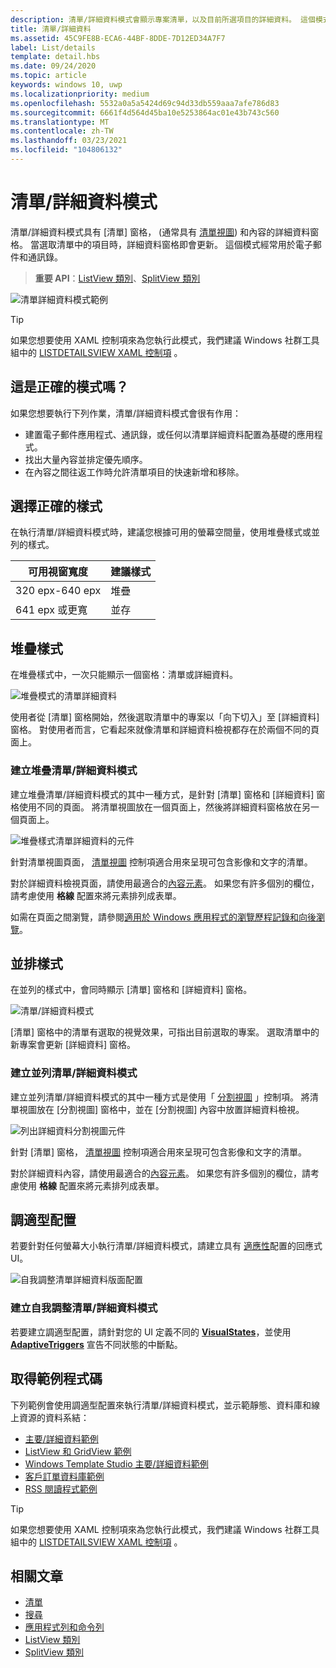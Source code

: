 ```yaml
---
description: 清單/詳細資料模式會顯示專案清單，以及目前所選項目的詳細資料。 這個模式通常用於電子郵件和連絡人清單/通訊錄。
title: 清單/詳細資料
ms.assetid: 45C9FE8B-ECA6-44BF-8DDE-7D12ED34A7F7
label: List/details
template: detail.hbs
ms.date: 09/24/2020
ms.topic: article
keywords: windows 10, uwp
ms.localizationpriority: medium
ms.openlocfilehash: 5532a0a5a5424d69c94d33db559aaa7afe786d83
ms.sourcegitcommit: 6661f4d564d45ba10e5253864ac01e43b743c560
ms.translationtype: MT
ms.contentlocale: zh-TW
ms.lasthandoff: 03/23/2021
ms.locfileid: "104806132"
---
```

# <a name="listdetails-pattern"></a>清單/詳細資料模式

清單/詳細資料模式具有 [清單] 窗格， (通常具有 [清單視圖](lists.md)) 和內容的詳細資料窗格。 當選取清單中的項目時，詳細資料窗格即會更新。 這個模式經常用於電子郵件和通訊錄。

> **重要 API**：[ListView 類別](/uwp/api/Windows.UI.Xaml.Controls.ListView)、[SplitView 類別](/uwp/api/windows.ui.xaml.controls.splitview)

![清單詳細資料模式範例](images/list-detail-pattern.png)

> [!TIP]
> 如果您想要使用 XAML 控制項來為您執行此模式，我們建議 Windows 社群工具組中的 [LISTDETAILSVIEW XAML 控制項](/windows/communitytoolkit/controls/masterdetailsview) 。

## <a name="is-this-the-right-pattern"></a>這是正確的模式嗎？

如果您想要執行下列作業，清單/詳細資料模式會很有作用：

- 建置電子郵件應用程式、通訊錄，或任何以清單詳細資料配置為基礎的應用程式。
- 找出大量內容並排定優先順序。
- 在內容之間往返工作時允許清單項目的快速新增和移除。

## <a name="choose-the-right-style"></a>選擇正確的樣式

在執行清單/詳細資料模式時，建議您根據可用的螢幕空間量，使用堆疊樣式或並列的樣式。

| 可用視窗寬度 | 建議樣式 |
|------------------------|-------------------|
| 320 epx-640 epx        | 堆疊           |
| 641 epx 或更寬       | 並存      |

## <a name="stacked-style"></a>堆疊樣式

在堆疊樣式中，一次只能顯示一個窗格：清單或詳細資料。

![堆疊模式的清單詳細資料](images/patterns-md-stacked.png)

使用者從 [清單] 窗格開始，然後選取清單中的專案以「向下切入」至 [詳細資料] 窗格。 對使用者而言，它看起來就像清單和詳細資料檢視都存在於兩個不同的頁面上。

### <a name="create-a-stacked-listdetails-pattern"></a>建立堆疊清單/詳細資料模式

建立堆疊清單/詳細資料模式的其中一種方式，是針對 [清單] 窗格和 [詳細資料] 窗格使用不同的頁面。 將清單視圖放在一個頁面上，然後將詳細資料窗格放在另一個頁面上。

![堆疊樣式清單詳細資料的元件](images/patterns-ld-stacked-parts.png)

針對清單視圖頁面， [清單視圖](lists.md) 控制項適合用來呈現可包含影像和文字的清單。

對於詳細資料檢視頁面，請使用最適合的[內容元素](../layout/layout-panels.md)。 如果您有許多個別的欄位，請考慮使用 **格線** 配置來將元素排列成表單。

如需在頁面之間瀏覽，請參閱[適用於 Windows 應用程式的瀏覽歷程記錄和向後瀏覽](../basics/navigation-history-and-backwards-navigation.md)。

## <a name="side-by-side-style"></a>並排樣式

在並列的樣式中，會同時顯示 [清單] 窗格和 [詳細資料] 窗格。

![清單/詳細資料模式](images/patterns-listdetail-400x227.png)

[清單] 窗格中的清單有選取的視覺效果，可指出目前選取的專案。 選取清單中的新專案會更新 [詳細資料] 窗格。

### <a name="create-a-side-by-side-listdetails-pattern"></a>建立並列清單/詳細資料模式

建立並列清單/詳細資料模式的其中一種方式是使用「 [分割視圖](split-view.md) 」控制項。 將清單視圖放在 [分割視圖] 窗格中，並在 [分割視圖] 內容中放置詳細資料檢視。

![列出詳細資料分割視圖元件](images/patterns-ld-splitview-parts.png)

針對 [清單] 窗格， [清單視圖](lists.md) 控制項適合用來呈現可包含影像和文字的清單。

對於詳細資料內容，請使用最適合的[內容元素](../layout/layout-panels.md)。 如果您有許多個別的欄位，請考慮使用 **格線** 配置來將元素排列成表單。

## <a name="adaptive-layout"></a>調適型配置

若要針對任何螢幕大小執行清單/詳細資料模式，請建立具有 [適應性](../layout/layouts-with-xaml.md)配置的回應式 UI。

![自我調整清單詳細資料版面配置](images/patterns_listdetail.png)

### <a name="create-an-adaptive-listdetails-pattern"></a>建立自我調整清單/詳細資料模式
若要建立調適型配置，請針對您的 UI 定義不同的 [**VisualStates**](/uwp/api/windows.ui.xaml.visualstate)，並使用 [**AdaptiveTriggers**](/uwp/api/Windows.UI.Xaml.AdaptiveTrigger) 宣告不同狀態的中斷點。

## <a name="get-the-sample-code"></a>取得範例程式碼

下列範例會使用調適型配置來執行清單/詳細資料模式，並示範靜態、資料庫和線上資源的資料系結： 
- [主要/詳細資料範例](https://github.com/Microsoft/Windows-universal-samples/tree/master/Samples/XamlMasterDetail) 
- [ListView 和 GridView 範例](https://github.com/Microsoft/Windows-universal-samples/tree/master/Samples/XamlListView)
- [Windows Template Studio 主要/詳細資料範例](https://github.com/Microsoft/WindowsTemplateStudio/tree/master/templates/Uwp/Pages/MasterDetail)
- [客戶訂單資料庫範例](https://github.com/Microsoft/Windows-appsample-customers-orders-database)
- [RSS 閱讀程式範例](https://github.com/Microsoft/Windows-appsample-rssreader)

> [!TIP]
> 如果您想要使用 XAML 控制項來為您執行此模式，我們建議 Windows 社群工具組中的 [LISTDETAILSVIEW XAML 控制項](/windows/communitytoolkit/controls/masterdetailsview) 。

## <a name="related-articles"></a>相關文章

- [清單](lists.md)
- [搜尋](search.md)
- [應用程式列和命令列](app-bars.md)
- [ListView 類別](/uwp/api/Windows.UI.Xaml.Controls.ListView)
- [SplitView 類別](/uwp/api/windows.ui.xaml.controls.splitview)
